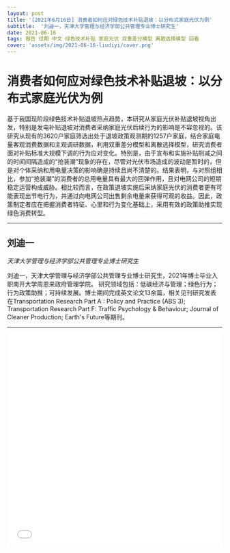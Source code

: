```yaml
---
layout: post
title: '[2021年6月16日] 消费者如何应对绿色技术补贴退坡：以分布式家庭光伏为例'
subtitle:  '刘迪一，天津大学管理与经济学部公共管理专业博士研究生'
date: 2021-06-16
tags: 报告 往期 中文 绿色技术补贴 家庭光伏 双重差分模型 离散选择模型 回看
cover: 'assets/img/2021-06-16-liudiyi/cover.png'
---
```


# 消费者如何应对绿色技术补贴退坡：以分布式家庭光伏为例

基于我国现阶段绿色技术补贴退坡热点趋势，本研究从家庭光伏补贴退坡视角出发，特别是发电补贴退坡对消费者采纳家庭光伏后续行为的影响是不容忽视的。该研究从现有的3620户家庭筛选出处于退坡政策观测期的1257户家庭，结合家庭电量客观消费数据和主观调研数据，利用双重差分模型和离散选择模型，研究消费者面对补贴标准大规模下调的行为应对变化。特别是，由于宣布和实施补贴削减之间的时间间隔造成的“抢装潮”现象的存在，尽管对光伏市场造成的波动是暂时的，但是对个体采纳和用电量决策的影响确是持续且尚不清楚的。结果表明，与对照组相比，参加“抢装潮”的消费者的总用电量具有最大的回弹作用，且对电网公司的短期稳定运营构成威胁。相比较而言，在政策退坡实施后采纳家庭光伏的消费者更有可能表现出节电行为，并通过向电网公司出售剩余电量来获得可观的收益。因此，政策制定者应在把握消费者特征、心里和行为变化基础上，采用有效的政策助推实现绿色消费转型。


----------

## 刘迪一

*天津大学管理与经济学部公共管理专业博士研究生*

刘迪一，天津大学管理与经济学部公共管理专业博士研究生，2021年博士毕业入职南开大学周恩来政府管理学院。
研究领域包括：低碳经济与管理；绿色行为；行为政策助推；可持续发展。博士期间完成英文论文13余篇，相关见刊研究发表在Transportation Research Part A : Policy and Practice (ABS 3); Transportation Research Part F: Traffic Psychology & Behaviour; Journal of Cleaner Production; Earth's Future等期刊。


-----------

<iframe style="width: 100%;height: 500px;" src="//player.bilibili.com/player.html?aid=716206684&bvid=BV1EX4y1A74J&cid=355416649&page=1" scrolling="no" border="0" frameborder="no" framespacing="0" allowfullscreen="true"> </iframe>